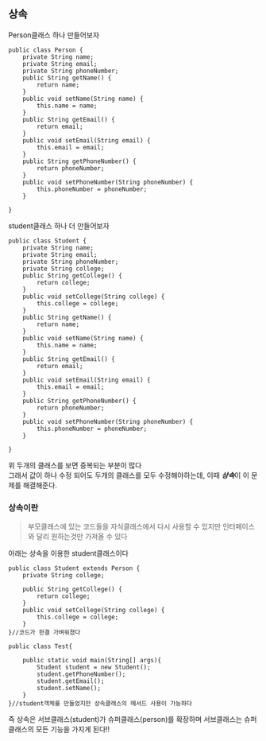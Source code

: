 ## 상속
Person클래스 하나 만들어보자
```
public class Person {
	private String name;
	private String email;
	private String phoneNumber;
	public String getName() {
		return name;
	}
	public void setName(String name) {
		this.name = name;
	}
	public String getEmail() {
		return email;
	}
	public void setEmail(String email) {
		this.email = email;
	}
	public String getPhoneNumber() {
		return phoneNumber;
	}
	public void setPhoneNumber(String phoneNumber) {
		this.phoneNumber = phoneNumber;
	}
	
}
```
student클래스 하나 더 만들어보자
```
public class Student {
	private String name;
	private String email;
	private String phoneNumber;
	private String college;
	public String getCollege() {
		return college;
	}
	public void setCollege(String college) {
		this.college = college;
	}
	public String getName() {
		return name;
	}
	public void setName(String name) {
		this.name = name;
	}
	public String getEmail() {
		return email;
	}
	public void setEmail(String email) {
		this.email = email;
	}
	public String getPhoneNumber() {
		return phoneNumber;
	}
	public void setPhoneNumber(String phoneNumber) {
		this.phoneNumber = phoneNumber;
	}
	
}
```
위 두개의 클래스를 보면 중복되는 부분이 많다<br> 그래서 값이 하나 수정 되어도 두개의 클래스를 모두 수정해야하는데, 이때 ***상속***이 이 문제를 해결해준다.
### 상속이란
> 부모클래스에 있는 코드들을 자식클래스에서 다시 사용할 수 있지만 인터페이스와 달리 원하는것만 가져올 수 있다 


아래는 상속을 이용한  student클래스이다
```
public class Student extends Person {
    private String college;

    public String getCollege() {
		return college;
	}
	public void setCollege(String college) {
		this.college = college;
	}
}//코드가 한결 가벼워졌다
```
```
public class Test{

    public static void main(String[] args){
        Student student = new Student();
        student.getPhoneNumber();
        student.getEmail();
        student.setName();
    }
}//student객체를 만들었지만 상속클래스의 메서드 사용이 가능하다
```
즉 상속은 서브클래스(student)가 슈퍼클래스(person)를 확장하며 서브클래스는 슈퍼클래스의 모든 기능을 가지게 된다!!